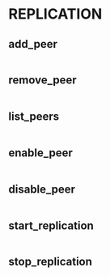 # REPLICATION
## add_peer

```
```

## remove_peer

```
```

## list_peers

```
```

## enable_peer

```
```

## disable_peer

```
```

## start_replication

```
```

## stop_replication

```
```